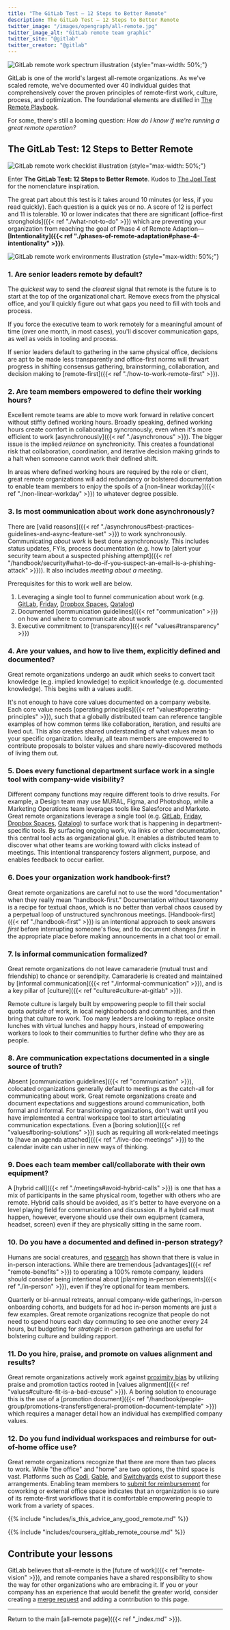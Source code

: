 ```yaml
---
title: "The GitLab Test — 12 Steps to Better Remote"
description: The GitLab Test — 12 Steps to Better Remote
twitter_image: "/images/opengraph/all-remote.jpg"
twitter_image_alt: "GitLab remote team graphic"
twitter_site: "@gitlab"
twitter_creator: "@gitlab"
---
```


![GitLab remote work spectrum illustration](/images/all-remote/spectrum_of_remote_work_gitlab.jpg)
{style="max-width: 50%;"}

GitLab is one of the world's largest all-remote organizations. As we've scaled remote, we've documented over 40 individual guides that comprehensively cover the proven principles of remote-first work, culture, process, and optimization. The foundational elements are distilled in [The Remote Playbook](http://allremote.info).

For some, there's still a looming question: *How do I know if we're running a great remote operation?*

## The GitLab Test: 12 Steps to Better Remote

![GitLab remote work checklist illustration](/images/all-remote/remote_checklist_illustration.jpg)
{style="max-width: 50%;"}

Enter **The GitLab Test: 12 Steps to Better Remote**. Kudos to [The Joel Test](https://www.joelonsoftware.com/2000/08/09/the-joel-test-12-steps-to-better-code) for the nomenclature inspiration.

The great part about this test is it takes around 10 minutes (or less, if you read quickly). Each question is a quick yes or no. A score of 12 is perfect and 11 is tolerable. 10 or lower indicates that there are significant [office-first strongholds]({{< ref "./what-not-to-do" >}}) which are preventing your organization from reaching the goal of Phase 4 of Remote Adaption— **[Intentionality]({{< ref "./phases-of-remote-adaptation#phase-4-intentionality" >}})**.

![GitLab remote work environments illustration](/images/all-remote/remote_report_house_gitlab.jpg)
{style="max-width: 50%;"}

### 1. Are senior leaders remote by default?

The *quickest* way to send the *clearest* signal that remote is the future is to start at the top of the organizational chart. Remove execs from the physical office, and you’ll quickly figure out what gaps you need to fill with tools and process.

If you force the executive team to work remotely for a meaningful amount of time (over one month, in most cases), you'll discover communication gaps, as well as voids in tooling and process.

If senior leaders default to gathering in the same physical office, decisions are apt to be made less transparently and office-first norms will thrwart progress in shifting consensus gathering, brainstorming, collaboration, and decision making to [remote-first]({{< ref "./how-to-work-remote-first" >}}).

### 2. Are team members empowered to define their working hours?

Excellent remote teams are able to move work forward in relative concert without stiffly defined working hours. Broadly speaking, defined working hours create comfort in collaborating syncronously, even when it's more efficient to work [asynchronously]({{< ref "./asynchronous" >}}). The bigger issue is the implied *reliance* on synchronicity. This creates a foundational risk that collaboration, coordination, and iterative decision making grinds to a halt when someone cannot work their defined shift.

In areas where defined working hours are required by the role or client, great remote organizations will add redundancy or bolstered documentation to enable team members to enjoy the spoils of a [non-linear workday]({{< ref "./non-linear-workday" >}}) to whatever degree possible.

### 3. Is most communication about work done asynchronously?

There are [valid reasons]({{< ref "./asynchronous#best-practices-guidelines-and-async-feature-set" >}}) to work synchronously. Communicating *about work* is best done asynchronously. This includes status updates, FYIs, process documentation (e.g. how to [alert your security team about a suspected phishing attempt]({{< ref "/handbook/security#what-to-do-if-you-suspect-an-email-is-a-phishing-attack" >}})). It also includes *meeting about a meeting*.

Prerequisites for this to work well are below.

1. Leveraging a single tool to funnel communication about work (e.g. [GitLab](/handbook/product/gitlab-the-product), [Friday](https://friday.app), [Dropbox Spaces](https://blog.dropbox.com/topics/product-tips/make-remote-work-easier-with-dropbox-spaces), [Qatalog](https://qatalog.com))
1. Documented [communication guidelines]({{< ref "communication" >}}) on how and where to communicate about work
1. Executive commitment to [transparency]({{< ref "values#transparency" >}})

### 4. Are your values, and how to live them, explicitly defined and documented?

Great remote organizations undergo an audit which seeks to convert tacit knowledge (e.g. implied knowledge) to explicit knowledge (e.g. documented knowledge). This begins with a values audit.

It's not enough to have core values documented on a company website. Each core value needs [operating principles]({{< ref "values#operating-principles" >}}), such that a globally distributed team can reference tangible examples of how common terms like collaboration, iteration, and results are lived out. This also creates shared understanding of what values mean to your specific organization. Ideally, all team members are empowered to contribute proposals to bolster values and share newly-discovered methods of living them out.

### 5. Does every functional department surface work in a single tool with company-wide visibility?

Different company functions may require different tools to drive results. For example, a Design team may use MURAL, Figma, and Photoshop, while a Marketing Operations team leverages tools like Salesforce and Marketo. Great remote organizations leverage a single tool (e.g. [GitLab](/handbook/product/gitlab-the-product), [Friday](https://friday.app), [Dropbox Spaces](https://blog.dropbox.com/topics/product-tips/make-remote-work-easier-with-dropbox-spaces), [Qatalog](https://qatalog.com)) to surface work that is happening in department-specific tools. By surfacing ongoing work, via links or other documentation, this central tool acts as organizational glue. It enables a distributed team to discover what other teams are working toward with clicks instead of meetings. This intentional transparency fosters alignment, purpose, and enables feedback to occur earlier.

### 6. Does your organization work handbook-first?

Great remote organizations are careful not to use the word "documentation" when they really mean "handbook-first." Documentation without taxonomy is a recipe for textual chaos, which is no better than verbal chaos caused by a perpetual loop of unstructured synchronous meetings. [Handbook-first]({{< ref "./handbook-first" >}}) is an intentional approach to seek answers *first* before interrupting someone's flow, and to document changes *first* in the appropriate place before making announcements in a chat tool or email.

### 7. Is informal communication formalized?

Great remote organizations do not leave camaraderie (mutual trust and friendship) to chance or serendipity. Camaraderie is created and maintained by [informal communication]({{< ref "./informal-communication" >}}), and is a key pillar of [culture]({{< ref "culture#culture-at-gitlab" >}}).

Remote culture is largely built by empowering people to fill their social quota *outside* of work, in local neighborhoods and communities, and then bring that culture *to* work. Too many leaders are looking to replace onsite lunches with virtual lunches and happy hours, instead of empowering workers to look to their communities to further define who they are as people.

### 8. Are communication expectations documented in a single source of truth?

Absent [communication guidelines]({{< ref "communication" >}}), colocated organizations generally default to meetings as the catch-all for communicating about work. Great remote organizations create and document expectations and suggestions around communication, both formal and informal. For transitioning organizations, don't wait until you have implemented a central workspace tool to start articulating communication expectations. Even a [boring solution]({{< ref "values#boring-solutions" >}}) such as requiring all work-related meetings to [have an agenda attached]({{< ref "./live-doc-meetings" >}}) to the calendar invite can usher in new ways of thinking.

### 9. Does each team member call/collaborate with their own equipment?

A [hybrid call]({{< ref "./meetings#avoid-hybrid-calls" >}}) is one that has a mix of participants in the same physical room, together with others who are remote. Hybrid calls should be avoided, as it's better to have everyone on a level playing field for communication and discussion. If a hybrid call must happen, however, everyone should use their own equipment (camera, headset, screen) even if they are physically sitting in the same room.

### 10. Do you have a documented and defined in-person strategy?

Humans are social creatures, and [research](https://papers.ssrn.com/sol3/papers.cfm?abstract_id=2443551) has shown that there is value in in-person interactions. While there are tremendous [advantages]({{< ref "remote-benefits" >}}) to operating a 100% remote company, leaders should consider being intentional about [planning in-person elements]({{< ref "./in-person" >}}), even if they're optional for team members.

Quarterly or bi-annual retreats, annual company-wide gatherings, in-person onboarding cohorts, and budgets for ad hoc in-person moments are just a few examples. Great remote organizations recognize that people do not need to spend hours each day commuting to see one another every 24 hours, but budgeting for *strategic* in-person gatherings are useful for bolstering culture and building rapport.

### 11. Do you hire, praise, and promote on values alignment and results?

Great remote organizations actively work against [proximity bias](https://www.protocol.com/workplace/proximity-bias-hybrid-work) by utilizing praise and promotion tactics rooted in [values alignment]({{< ref "values#culture-fit-is-a-bad-excuse" >}}). A boring solution to encourage this is the use of a [promotion document]({{< ref "/handbook/people-group/promotions-transfers#general-promotion-document-template" >}}) which requires a manager detail how an individual has exemplified company values.

### 12. Do you fund individual workspaces and reimburse for out-of-home office use?

Great remote organizations recognize that there are more than two places to work. While "the office" and "home" are two options, the third space is vast. Platforms such as [Codi](https://www.codi.com), [Gable](https://www.gable.to), and [Switchyards](https://switchyards.com) exist to support these arrangements. Enabling team members to [submit for reimbursement](/handbook/finance/expenses#-coworking-or-external-office--space) for coworking or external office space indicates that an organization is so sure of its remote-first workflows that it is comfortable empowering people to work from a variety of spaces.

{{% include "includes/is_this_advice_any_good_remote.md" %}}

{{% include "includes/coursera_gitlab_remote_course.md" %}}

## Contribute your lessons

GitLab believes that all-remote is the [future of work]({{< ref "remote-vision" >}}), and remote companies have a shared responsibility to show the way for other organizations who are embracing it. If you or your company has an experience that would benefit the greater world, consider creating a [merge request](https://docs.gitlab.com/ee/user/project/merge_requests) and adding a contribution to this page.

----

Return to the main [all-remote page]({{< ref "_index.md" >}}).
